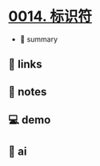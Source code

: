 # [0014. 标识符](https://github.com/Tdahuyou/javascript/tree/main/0014.%20%E6%A0%87%E8%AF%86%E7%AC%A6)

- 📝 summary

## 🔗 links
## 📒 notes
## 💻 demo
## 🤖 ai
